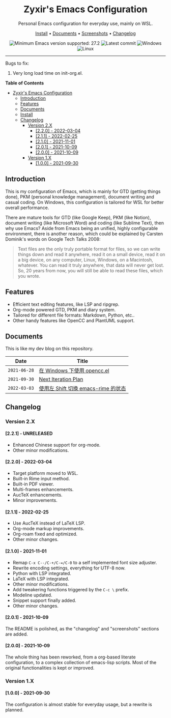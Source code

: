 <div align="center">

# Zyxir's Emacs Configuration

Personal Emacs configuration for everyday use, mainly on WSL.

[Install] • [Documents] • [Screenshots] • [Changelog]

[Install]: ./INSTALL.md
[Documents]: #documents
[Screenshots]: screenshots.md
[Changelog]: #changelog

![Minimum Emacs version supported: 27.2](https://img.shields.io/badge/Emacs-27.2+-blueviolet.svg?style=flat-square&logo=GNU%20Emacs&logoColor=white)
![Latest commit](https://img.shields.io/github/last-commit/zyxir/dot-emacs/master?style=flat-square)
![Windows](https://img.shields.io/badge/-Windows-lightblue?logo=windows&style=flat&logoColor=blue)
![Linux](https://img.shields.io/badge/-Linux-fcc624?logo=linux&style=flat&logoColor=black)

</div>

<hr>

Bugs to fix:

1. Very long load time on init-org.el.

<!-- markdown-toc start - Don't edit this section. Run M-x markdown-toc-refresh-toc -->
**Table of Contents**

- [Zyxir's Emacs Configuration](#zyxirs-emacs-configuration)
    - [Introduction](#introduction)
    - [Features](#features)
    - [Documents](#documents)
    - [Install](#install)
    - [Changelog](#changelog)
        - [Version 2.X](#version-2x)
            - [[2.2.0] - 2022-03-04](#220---2022-03-04)
            - [[2.1.1] - 2022-02-25](#211---2022-02-25)
            - [[2.1.0] - 2021-11-01](#210---2021-11-01)
            - [[2.0.1] - 2021-10-09](#201---2021-10-09)
            - [[2.0.0] - 2021-10-09](#200---2021-10-09)
        - [Version 1.X](#version-1x)
            - [[1.0.0] - 2021-09-30](#100---2021-09-30)

<!-- markdown-toc end -->

## Introduction

This is my configuration of Emacs, which is mainly for GTD (getting things done), PKM (personal knowledge management), document writing and casual coding. On Windows, this configuration is tailored for WSL for better overall performance.

There are mature tools for GTD (like Google Keep), PKM (like Notion), document writing (like Microsoft Word) and coding (like Sublime Text), then why use Emacs? Aside from Emacs being an unified, highly configurable environment, there is another reason, which could be explained by Carsten Dominik's words on Google Tech Talks 2008:

> Text files are the only truly portable format for files, so we can write things down and read it anywhere, read it on a small device, read it on a big device, on any computer, Linux, Windows, on a Macintosh, whatever. You can read it truly anywhere, that data will never get lost. So, 20 years from now, you will still be able to read these files, which you wrote.

## Features

- Efficient text editing features, like LSP and ripgrep.
- Org-mode powered GTD, PKM and diary system.
- Tailored for different file formats: Markdown, Python, etc..
- Other handy features like OpenCC and PlantUML support.

## Documents

This is like my dev blog on this repository.

| Date | Title |
| -- | -- |
| `2021-06-28` | [在 Windows 下使用 opencc.el](documents/20210628-opencc-windows-conf.org) |
| `2021-09-30` | [Next Iteration Plan](documents/20210930-next-iteration-plan.org) |
| `2022-03-03` | [使用左 Shift 切换 emacs-rime 的状态](documents/20220303-switch-state-with-lshift-for-emacs-rime.org) |

## Changelog

### Version 2.X

#### [2.2.1] - UNRELEASED

- Enhanced Chinese support for org-mode.
- Other minor modifications.

#### [2.2.0] - 2022-03-04

- Target platform moved to WSL.
- Built-in Rime input method.
- Built-in PDF viewer.
- Multi-frames enhancements.
- AucTeX enhancements.
- Minor improvements.

#### [2.1.1] - 2022-02-25

- Use AucTeX instead of LaTeX LSP.
- Org-mode markup improvements.
- Org-roam fixed and optimized.
- Other minor changes.

#### [2.1.0] - 2021-11-01

- Remap `C-x C--/C-+/C-=/C-0` to a self implemented font size adjuster.
- Rewrite encoding settings, everything for UTF-8 now.
- Python with LSP integrated.
- LaTeX with LSP integrated.
- Other minor modifications.
- Add tweakering functions triggered by the `C-c \` prefix.
- Modeline updated.
- Snippet support finally added.
- Other minor changes.

#### [2.0.1] - 2021-10-09

The README is polished, as the "changelog" and "screenshots" sections are added.

#### [2.0.0] - 2021-10-09

The whole thing has been reworked, from a org-based literate configuration, to a complex collection of emacs-lisp scripts. Most of the original functionalities is kept or improved.

### Version 1.X

#### [1.0.0] - 2021-09-30

The configuration is almost stable for everyday usage, but a rewrite is planned.

